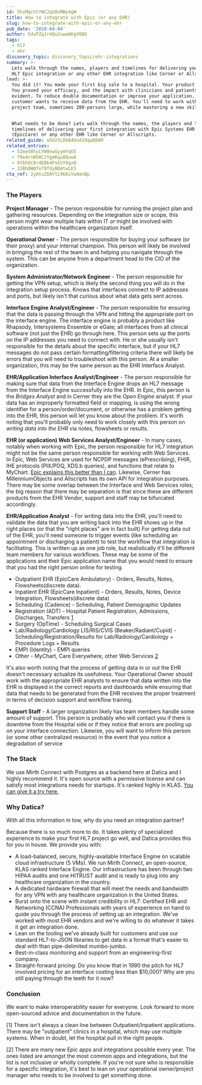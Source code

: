 ```yaml
---
id: 5hxMqchtYWC2qU0uMWy4gW
title: How to integrate with Epic (or any EHR)
slug: how-to-integrate-with-epic-or-any-ehr
pub_date: '2018-04-04'
author: 5dsPZqJr4Qu2uww6KgYO0G
tags:
  - hl7
  - ehr
discovery_topic: discovery_topic/ehr-integrations
summary: >-
  Lets walk through the names, players and timelines for delivering your first
  HL7 Epic integration or any other EHR integration like Cerner or Allscripts.
lead: >-
  You did it! You made your first big sale to a hospital. Your product is live.
  You proved your efficacy, and the impact with clinicians and patients is
  evident. To reduce double documentation or improve your application, your
  customer wants to receive data from the EHR. You'll need to work with a
  project team, sometimes 200-persons large, while mastering a new skillset.


  What needs to be done? Lets walk through the names, the players and the
  timelines of delivering your first integration with Epic Systems EHR
  (EpicCare) or any other EHR like Cerner or Allscripts.
related_guide: wSUz5LDXA4Uu42OqwQ8AM
related_entries:
  - 52med8hyLYW8ewGyymYqUS
  - 79e4rnBGHC2YgmKqu8QuwA
  - 6YbhOC0rdEBk4PsEUY0gxQ
  - 3JBb8WQfo79fdyBDmtwLE5
cta_ref: 2yAtuZDAYlL96AiVw6mnBp
---
```

### The Players

**Project Manager** - The person responsible for running the project plan and gathering resources. Depending on the integration size or scope, this person might wear multiple hats within IT *or* might be involved with operations within the healthcare organization itself.

**Operational Owner** - The person responsible for buying your software (or their proxy) and your internal champion. This person will likely be involved in bringing the rest of the team in and helping you navigate through the system. This can be anyone from a department head to the CIO of the organization.

**System Administrator/Network Engineer** - The person responsible for getting the VPN setup, which is likely the second thing you will do in the integration setup process. Knows that interfaces connect to IP addresses and ports, but likely isn't that curious about what data gets sent across.

**Interface Engine Analyst/Engineer** - The person responsible for ensuring that the data is passing through the VPN and hitting the appropriate port on the interface engine. The interface engine is probably a product like Rhapsody, Intersystems Ensemble or eGate; all interfaces from all clinical software (not just the EHR) go through here. This person sets up the ports on the IP addresses you need to connect with. He or she usually isn't responsible for the details about the specific interface, but if your HL7 messages do not pass certain formatting/filtering criteria there will likely be errors that you will need to troubleshoot with this person. At a smaller organization, this may be the same person as the EHR Interface Analyst.

**EHR/Application Interface Analyst/Engineer** - The person responsible for making sure that data from the Interface Engine drops an HL7 message from the Interface Engine successfully into the EHR. In Epic, this person is the *Bridges Analyst* and in Cerner they are the *Open Engine* analyst. If your data has an improperly formatted field or mapping, is using the wrong identifier for a person/order/document, or otherwise has a problem getting into the EHR, this person will let you know about the problem. It's worth noting that you'll probably only need to work closely with this person on *writing data into the EHR* via notes, flowsheets or results.

**EHR (or application) Web Services Analyst/Engineer** - In many cases, notably when working with Epic, the person responsible for HL7 integration might not be the same person responsible for working with Web Services. In Epic, Web Services are used for NCPDP messages (ePrescribing), FHIR, IHE protocols (PIX/PDQ, XDS.b queries), and functions that relate to MyChart. [Epic explains this better than I can](http://open.epic.com/). Likewise, Cerner has MillenniumObjects and Allscripts has its own API for integration purposes. There may be some overlap between the Interface and Web Services roles; the big reason that there may be separation is that since these are different products from the EHR Vendor, support and staff may be bifurcated accordingly.

**EHR/Application Analyst** - For writing data into the EHR, you'll need to validate the data that you are writing back into the EHR shows up in the right places (or that the "right places" are in fact built) For getting data out of the EHR, you'll need someone to trigger events (like scheduling an appointment or discharging a patient) to test the workflow that integration is facilitating. This is written up as one job role, but realistically it'll be different team members for various workflows. These may be some of the applications and their Epic application name that you would need to ensure that you had the right person online for testing.

* Outpatient EHR (EpicCare Ambulatory) - Orders, Results, Notes, Flowsheets(discrete data).
* Inpatient EHR (EpicCare Inpatient) - Orders, Results, Notes, Device Integration, Flowsheets(discrete data)
* Scheduling (Cadence) - Scheduling, Patient Demographic Updates
* Registration (ADT) - Hospital Patient Registration, Admissions, Discharges, Transfers [1](#footnote-1)
* Surgery (OpTime) - Scheduling Surgical Cases
* Lab/Radiology/Cardiology LIS/RIS/CVIS (Beaker/Radiant/Cupid) - Scheduling/Registration/Results for Lab/Radiology/Cardiology + Procedure Logs + Results
* EMPI (Identity) - EMPI queries
* Other - MyChart, Care Everywhere, other Web Services [2](#footnote-2)

It's also worth noting that the process of getting data in or out the EHR doesn't necessary actualize its usefulness. Your Operational Owner should work with the appropriate EHR analysts to ensure that data written into the EHR is displayed in the correct reports and dashboards while ensuring that data that needs to be generated from the EHR receives the proper treatment in terms of decision support and workflow training.

**Support Staff** - A larger organization likely has team members handle some amount of support. This person is probably who will contact you if there is downtime from the Hospital side or if they notice that errors are pooling up on your interface connection. Likewise, you will want to inform this person (or some other centralized resource) in the event that you notice a degradation of service

### The Stack

We use Mirth Connect with Postgres as a backend here at Datica and I highly recommend it. It's open source with a permissive license and can satisfy most integrations needs for startups. It's ranked highly in KLAS. [You can give it a try here.](http://www.mirthcorp.com/products/mirth-connect)

### Why Datica?

With all this information in tow, why do you need an integration partner?

Because there is so much more to do. It takes plenty of specialized experience to make your first HL7 project go well, and Datica provides this for you in house. We provide you with:

* A load-balanced, secure, highly-available Interface Engine on scalable cloud infrastructure (5 VMs). We run Mirth Connect, an open-source, KLAS ranked Interface Engine. Our infrastructure has been through two HIPAA audits and one HITRUST audit and is ready to plug into any healthcare organization in the country.
* A dedicated hardware firewall that will meet the needs and bandwidth for any VPN with any healthcare organization in the United States.
* Burst onto the scene with instant credibility in HL7: Certified EHR and Networking (CCNA) Professionals with years of experience on hand to guide you through the process of setting up an integration. We've worked with most EHR vendors and we're willing to do whatever it takes it get an integration done.
* Lean on the tooling we've already built for customers and use our standard HL7-to-JSON libraries to get data in a format that's easier to deal with than pipe-delimited mumbo-jumbo.
* Best-in-class monitoring and support from an engineering-first company.
* Straight-forward pricing: Do you know that in 1990 the pitch for HL7 involved pricing for an interface costing less than $10,000? Why are you still paying through the teeth for it now?

### Conclusion

We want to make interoperability easier for everyone. Look forward to more open-sourced advice and documentation in the future.

[1]<a id="footnote-1"></a> There isn't always a clean line between Outpatient/Inpatient applications. There may be "outpatient" clinics in a hospital, which may use multiple systems. When in doubt, let the hospital pull in the right people.

[2]<a id="footnote-2"></a> There are many new Epic apps and integrations possible every year. The ones listed are amongst the most common apps and integrations, but the list is not inclusive or wholly complete. If you're not sure who is responsible for a specific integration, it's best to lean on your operational owner/project manager who needs to be involved to get something done.

  